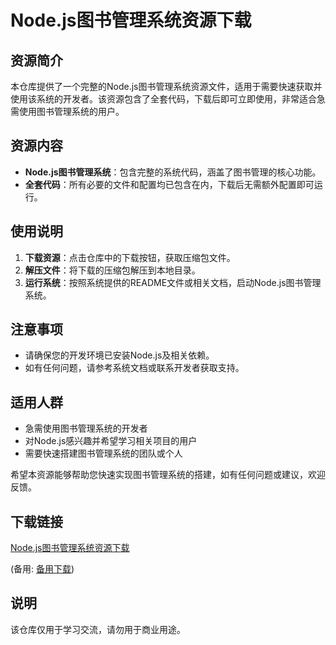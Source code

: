 # Node.js图书管理系统资源下载

## 资源简介

本仓库提供了一个完整的Node.js图书管理系统资源文件，适用于需要快速获取并使用该系统的开发者。该资源包含了全套代码，下载后即可立即使用，非常适合急需使用图书管理系统的用户。

## 资源内容

- **Node.js图书管理系统**：包含完整的系统代码，涵盖了图书管理的核心功能。
- **全套代码**：所有必要的文件和配置均已包含在内，下载后无需额外配置即可运行。

## 使用说明

1. **下载资源**：点击仓库中的下载按钮，获取压缩包文件。
2. **解压文件**：将下载的压缩包解压到本地目录。
3. **运行系统**：按照系统提供的README文件或相关文档，启动Node.js图书管理系统。

## 注意事项

- 请确保您的开发环境已安装Node.js及相关依赖。
- 如有任何问题，请参考系统文档或联系开发者获取支持。

## 适用人群

- 急需使用图书管理系统的开发者
- 对Node.js感兴趣并希望学习相关项目的用户
- 需要快速搭建图书管理系统的团队或个人

希望本资源能够帮助您快速实现图书管理系统的搭建，如有任何问题或建议，欢迎反馈。

## 下载链接
[Node.js图书管理系统资源下载](https://pan.quark.cn/s/d4d3b71c2053) 

(备用: [备用下载](https://pan.baidu.com/s/1ngvcAKBTNnSdMIr1zD6Cig?pwd=1234))

## 说明

该仓库仅用于学习交流，请勿用于商业用途。
